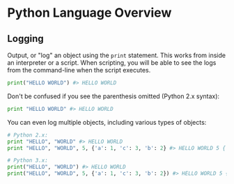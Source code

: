 # Python Language Overview

## Logging

Output, or "log" an object using the `print` statement. This works from inside an interpreter or a script. When scripting, you will be able to see the logs from the command-line when the script executes.

```python
print("HELLO WORLD") #> HELLO WORLD
```

Don't be confused if you see the parenthesis omitted (Python 2.x syntax):

```python
print "HELLO WORLD" #> HELLO WORLD
```

You can even log multiple objects, including various types of objects:

```python
# Python 2.x:
print "HELLO", "WORLD" #> HELLO WORLD
print "HELLO", "WORLD", 5, {'a': 1, 'c': 3, 'b': 2} #> HELLO WORLD 5 {'a': 1, 'c': 3, 'b': 2}

# Python 3.x:
print("HELLO", "WORLD") #> HELLO WORLD
print("HELLO", "WORLD", 5, {'a': 1, 'c': 3, 'b': 2}) #> HELLO WORLD 5 {'a': 1, 'c': 3, 'b': 2}
```
